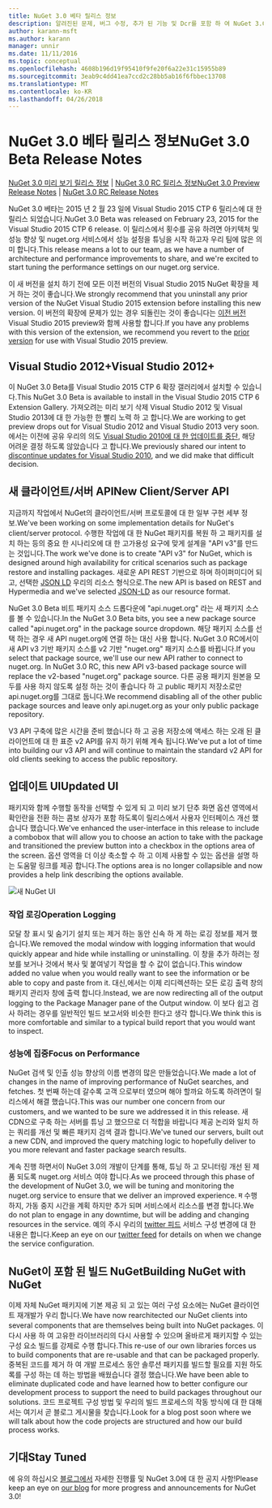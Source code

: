 ```yaml
---
title: NuGet 3.0 베타 릴리스 정보
description: 알려진된 문제, 버그 수정, 추가 된 기능 및 Dcr를 포함 하 여 NuGet 3.0 Beta에 대 한 릴리스 정보입니다.
author: karann-msft
ms.author: karann
manager: unnir
ms.date: 11/11/2016
ms.topic: conceptual
ms.openlocfilehash: 4608b196d19f95410f9fe20f6a22e31c15955b89
ms.sourcegitcommit: 3eab9c4dd41ea7ccd2c28bb5ab16f6fbbec13708
ms.translationtype: MT
ms.contentlocale: ko-KR
ms.lasthandoff: 04/26/2018
---
```

# <a name="nuget-30-beta-release-notes"></a><span data-ttu-id="21f98-103">NuGet 3.0 베타 릴리스 정보</span><span class="sxs-lookup"><span data-stu-id="21f98-103">NuGet 3.0 Beta Release Notes</span></span>

<span data-ttu-id="21f98-104">[NuGet 3.0 미리 보기 릴리스 정보](../release-notes/nuget-3.0-preview.md) | [NuGet 3.0 RC 릴리스 정보](../release-notes/nuget-3.0-rc.md)</span><span class="sxs-lookup"><span data-stu-id="21f98-104">[NuGet 3.0 Preview Release Notes](../release-notes/nuget-3.0-preview.md) | [NuGet 3.0 RC Release Notes](../release-notes/nuget-3.0-rc.md)</span></span>

<span data-ttu-id="21f98-105">NuGet 3.0 베타는 2015 년 2 월 23 일에 Visual Studio 2015 CTP 6 릴리스에 대 한 릴리스 되었습니다.</span><span class="sxs-lookup"><span data-stu-id="21f98-105">NuGet 3.0 Beta was released on February 23, 2015 for the Visual Studio 2015 CTP 6 release.</span></span> <span data-ttu-id="21f98-106">이 릴리스에서 횟수를 공유 하려면 아키텍처 및 성능 향상 및 nuget.org 서비스에서 성능 설정을 튜닝을 시작 하고자 우리 팀에 많은 의미 합니다.</span><span class="sxs-lookup"><span data-stu-id="21f98-106">This release means a lot to our team, as we have a number of architecture and performance improvements to share, and we're excited to start tuning the performance settings on our nuget.org service.</span></span>

<span data-ttu-id="21f98-107">이 새 버전을 설치 하기 전에 모든 이전 버전의 Visual Studio 2015 NuGet 확장을 제거 하는 것이 좋습니다.</span><span class="sxs-lookup"><span data-stu-id="21f98-107">We strongly recommend that you uninstall any prior version of the NuGet Visual Studio 2015 extension before installing this new version.</span></span>  <span data-ttu-id="21f98-108">이 버전의 확장에 문제가 있는 경우 되돌린는 것이 좋습니다는 [이전 버전](http://nuget.codeplex.com/downloads/get/909582) Visual Studio 2015 preview와 함께 사용할 합니다.</span><span class="sxs-lookup"><span data-stu-id="21f98-108">If you have any problems with this version of the extension, we recommend you revert to the [prior version](http://nuget.codeplex.com/downloads/get/909582) for use with Visual Studio 2015 preview.</span></span>

## <a name="visual-studio-2012"></a><span data-ttu-id="21f98-109">Visual Studio 2012+</span><span class="sxs-lookup"><span data-stu-id="21f98-109">Visual Studio 2012+</span></span>

<span data-ttu-id="21f98-110">이 NuGet 3.0 Beta를 Visual Studio 2015 CTP 6 확장 갤러리에서 설치할 수 있습니다.</span><span class="sxs-lookup"><span data-stu-id="21f98-110">This NuGet 3.0 Beta is available to install in the Visual Studio 2015 CTP 6 Extension Gallery.</span></span> <span data-ttu-id="21f98-111">가져오려는 미리 보기 삭제 Visual Studio 2012 및 Visual Studio 2013에 대 한 가능한 한 빨리 노력 하 고 합니다.</span><span class="sxs-lookup"><span data-stu-id="21f98-111">We are working to get preview drops out for Visual Studio 2012 and Visual Studio 2013 very soon.</span></span> <span data-ttu-id="21f98-112">에서는 이전에 공유 우리의 의도 [Visual Studio 2010에 대 한 업데이트를 중단](http://blog.nuget.org/20141002/visual-studio-2010.html), 해당 어려운 결정 하도록 않았습니다 고 합니다.</span><span class="sxs-lookup"><span data-stu-id="21f98-112">We previously shared our intent to [discontinue updates for Visual Studio 2010](http://blog.nuget.org/20141002/visual-studio-2010.html), and we did make that difficult decision.</span></span>

## <a name="new-clientserver-api"></a><span data-ttu-id="21f98-113">새 클라이언트/서버 API</span><span class="sxs-lookup"><span data-stu-id="21f98-113">New Client/Server API</span></span>

<span data-ttu-id="21f98-114">지금까지 작업에서 NuGet의 클라이언트/서버 프로토콜에 대 한 일부 구현 세부 정보.</span><span class="sxs-lookup"><span data-stu-id="21f98-114">We've been working on some implementation details for NuGet's client/server protocol.</span></span> <span data-ttu-id="21f98-115">수행한 작업에 대 한 NuGet 패키지를 복원 하 고 패키지를 설치 하는 등의 중요 한 시나리오에 대 한 고가용성 요구에 맞게 설계을 "API v3"를 만드는 것입니다.</span><span class="sxs-lookup"><span data-stu-id="21f98-115">The work we've done is to create "API v3" for NuGet, which is designed around high availability for critical scenarios such as package restore and installing packages.</span></span> <span data-ttu-id="21f98-116">새로운 API REST 기반으로 하며 하이퍼미디어 되 고, 선택한 [JSON LD](http://json-ld.org) 우리의 리소스 형식으로.</span><span class="sxs-lookup"><span data-stu-id="21f98-116">The new API is based on REST and Hypermedia and we've selected [JSON-LD](http://json-ld.org) as our resource format.</span></span>

<span data-ttu-id="21f98-117">NuGet 3.0 Beta 비트 패키지 소스 드롭다운에 "api.nuget.org" 라는 새 패키지 소스를 볼 수 있습니다.</span><span class="sxs-lookup"><span data-stu-id="21f98-117">In the NuGet 3.0 Beta bits, you see a new package source called "api.nuget.org" in the package source dropdown.</span></span>   <span data-ttu-id="21f98-118">해당 패키지 소스를 선택 하는 경우 새 API nuget.org에 연결 하는 대신 사용 합니다. NuGet 3.0 RC에서이 새 API v3 기반 패키지 소스를 v2 기반 "nuget.org" 패키지 소스를 바뀝니다.</span><span class="sxs-lookup"><span data-stu-id="21f98-118">If you select that package source, we'll use our new API rather to connect to nuget.org. In NuGet 3.0 RC, this new API v3-based package source will replace the v2-based "nuget.org" package source.</span></span>  <span data-ttu-id="21f98-119">다른 공용 패키지 원본을 모두를 사용 하지 않도록 설정 하는 것이 좋습니다 하 고 public 패키지 저장소로만 api.nuget.org를 그대로 둡니다.</span><span class="sxs-lookup"><span data-stu-id="21f98-119">We recommend disabling all of the other public package sources and leave only api.nuget.org as your only public package repository.</span></span>

<span data-ttu-id="21f98-120">V3 API 구축에 많은 시간을 준비 했습니다 하 고 공용 저장소에 액세스 하는 오래 된 클라이언트에 대 한 표준 v2 API를 유지 하기 위해 계속 됩니다.</span><span class="sxs-lookup"><span data-stu-id="21f98-120">We've put a lot of time into building our v3 API and will continue to maintain the standard v2 API for old clients seeking to access the public repository.</span></span>

## <a name="updated-ui"></a><span data-ttu-id="21f98-121">업데이트 UI</span><span class="sxs-lookup"><span data-stu-id="21f98-121">Updated UI</span></span>

<span data-ttu-id="21f98-122">패키지와 함께 수행할 동작을 선택할 수 있게 되 고 미리 보기 단추 화면 옵션 영역에서 확인란을 전환 하는 콤보 상자가 포함 하도록이 릴리스에서 사용자 인터페이스 개선 했습니다 했습니다.</span><span class="sxs-lookup"><span data-stu-id="21f98-122">We've enhanced the user-interface in this release to include a combobox that will allow you to choose an action to take with the package and transitioned the preview button into a checkbox in the options area of the screen.</span></span>  <span data-ttu-id="21f98-123">옵션 영역을 더 이상 축소할 수 하 고 이제 사용할 수 있는 옵션을 설명 하는 도움말 링크를 제공 합니다.</span><span class="sxs-lookup"><span data-stu-id="21f98-123">The options area is no longer collapsible and now provides a help link describing the options available.</span></span>

![새 NuGet UI](./media/NuGet-3.0-Beta/updated-ui.png)


### <a name="operation-logging"></a><span data-ttu-id="21f98-125">작업 로깅</span><span class="sxs-lookup"><span data-stu-id="21f98-125">Operation Logging</span></span>

<span data-ttu-id="21f98-126">모달 창 표시 및 숨기기 설치 또는 제거 하는 동안 신속 하 게 하는 로깅 정보를 제거 했습니다.</span><span class="sxs-lookup"><span data-stu-id="21f98-126">We removed the modal window with logging information that would quickly appear and hide while installing or uninstalling.</span></span>  <span data-ttu-id="21f98-127">이 창을 추가 하려는 정보를 보거나 것에서 복사 및 붙여넣기 작업을 할 수 값이 없습니다.</span><span class="sxs-lookup"><span data-stu-id="21f98-127">This window added no value when you would really want to see the information or be able to copy and paste from it.</span></span>  <span data-ttu-id="21f98-128">대신,에서는 이제 리디렉션하는 모든 로깅 출력 창의 패키지 관리자 창에 출력 합니다.</span><span class="sxs-lookup"><span data-stu-id="21f98-128">Instead, we are now redirecting all of the output logging to the Package Manager pane of the Output window.</span></span>  <span data-ttu-id="21f98-129">이 보다 쉽고 검사 하려는 경우를 일반적인 빌드 보고서와 비슷한 한다고 생각 합니다.</span><span class="sxs-lookup"><span data-stu-id="21f98-129">We think this is more comfortable and similar to a typical build report that you would want to inspect.</span></span>


### <a name="focus-on-performance"></a><span data-ttu-id="21f98-130">성능에 집중</span><span class="sxs-lookup"><span data-stu-id="21f98-130">Focus on Performance</span></span>

<span data-ttu-id="21f98-131">NuGet 검색 및 인출 성능 향상의 이름 변경의 많은 만들었습니다.</span><span class="sxs-lookup"><span data-stu-id="21f98-131">We made a lot of changes in the name of improving performance of NuGet searches, and fetches.</span></span>  <span data-ttu-id="21f98-132">첫 번째 하는데 갈수록 고객 으로부터 였으며 해야 할까요 하도록 하려면이 릴리스에서 해결 했습니다.</span><span class="sxs-lookup"><span data-stu-id="21f98-132">This was our number one concern from our customers, and we wanted to be sure we addressed it in this release.</span></span>  <span data-ttu-id="21f98-133">새 CDN으로 구축 하는 서버를 튜닝 고 했으므로 더 적합을 바랍니다 제공 논리와 일치 하는 쿼리를 개선 및 빠른 패키지 검색 결과 합니다.</span><span class="sxs-lookup"><span data-stu-id="21f98-133">We've tuned our servers, built out a new CDN, and improved the query matching logic to hopefully deliver to you more relevant and faster package search results.</span></span>

<span data-ttu-id="21f98-134">계속 진행 하면서이 NuGet 3.0의 개발이 단계를 통해, 튜닝 하 고 모니터링 개선 된 제품 되도록 nuget.org 서비스 여야 합니다.</span><span class="sxs-lookup"><span data-stu-id="21f98-134">As we proceed through this phase of the development of NuGet 3.0, we will be tuning and monitoring the nuget.org service to ensure that we deliver an improved experience.</span></span>  <span data-ttu-id="21f98-135">म 수행 하지, 가동 중지 시간을 계획 하지만 추가 되며 서비스에서 리소스를 변경 합니다.</span><span class="sxs-lookup"><span data-stu-id="21f98-135">We do not plan to engage in any downtime, but will be adding and changing resources in the service.</span></span>  <span data-ttu-id="21f98-136">예의 주시 우리의 [twitter 피드](http://twitter.com/nuget) 서비스 구성 변경에 대 한 내용은 합니다.</span><span class="sxs-lookup"><span data-stu-id="21f98-136">Keep an eye on our [twitter feed](http://twitter.com/nuget) for details on when we change the service configuration.</span></span>

## <a name="building-nuget-with-nuget"></a><span data-ttu-id="21f98-137">NuGet이 포함 된 빌드 NuGet</span><span class="sxs-lookup"><span data-stu-id="21f98-137">Building NuGet with NuGet</span></span>

<span data-ttu-id="21f98-138">이제 자체 NuGet 패키지에 기본 제공 되 고 있는 여러 구성 요소에는 NuGet 클라이언트 재개발가 우리 합니다.</span><span class="sxs-lookup"><span data-stu-id="21f98-138">We have now rearchitected our NuGet clients into several components that are themselves being built into NuGet packages.</span></span> <span data-ttu-id="21f98-139">이 다시 사용 하 여 고유한 라이브러리의 다시 사용할 수 있으며 올바르게 패키지할 수 있는 구성 요소 빌드를 강제로 수행 합니다.</span><span class="sxs-lookup"><span data-stu-id="21f98-139">This re-use of our own libraries forces us to build components that are re-usable and that can be packaged properly.</span></span>  <span data-ttu-id="21f98-140">중복된 코드를 제거 하 여 개발 프로세스 동안 솔루션 패키지를 빌드할 필요를 지원 하도록를 구성 하는 데 하는 방법을 배웠습니다 결정 했습니다.</span><span class="sxs-lookup"><span data-stu-id="21f98-140">We have been able to eliminate duplicated code and have learned how to better configure our development process to support the need to build packages throughout our solutions.</span></span>  <span data-ttu-id="21f98-141">코드 프로젝트 구성 방법 및 우리의 빌드 프로세스의 작동 방식에 대 한 대해서는 여기서 곧 블로그 게시물을 찾습니다.</span><span class="sxs-lookup"><span data-stu-id="21f98-141">Look for a blog post soon where we will talk about how the code projects are structured and how our build process works.</span></span>

## <a name="stay-tuned"></a><span data-ttu-id="21f98-142">기대</span><span class="sxs-lookup"><span data-stu-id="21f98-142">Stay Tuned</span></span>

<span data-ttu-id="21f98-143">에 유의 하십시오 [블로그에서](http://blog.nuget.org) 자세한 진행률 및 NuGet 3.0에 대 한 공지 사항!</span><span class="sxs-lookup"><span data-stu-id="21f98-143">Please keep an eye on [our blog](http://blog.nuget.org) for more progress and announcements for NuGet 3.0!</span></span>
